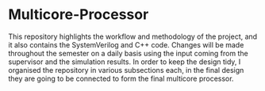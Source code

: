 # Multicore-Processor

This repository highlights the workflow and methodology of the project, and it also contains the SystemVerilog and C++ code. 
Changes will be made throughout the semester on a daily basis using the input coming from the supervisor and the simulation results.
In order to keep the design tidy, I organised the repository in various subsections each, in the final design they are going to be connected to form the final multicore processor.
